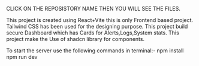 CLICK ON THE REPOSISTORY NAME THEN YOU WILL SEE THE FILES.

This project is created using React+Vite this is only Frontend based project.
Tailwind CSS has been used for the designing purpose.
This project build secure Dashboard which has Cards for Alerts,Logs,System stats.
This project make the Use of shadcn library for components.

To start the server use the following commands in terminal:-
npm install
npm run dev
